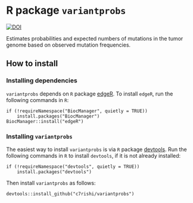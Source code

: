 # R package `variantprobs`
[![DOI](https://zenodo.org/badge/184330494.svg)](https://zenodo.org/badge/latestdoi/184330494)

Estimates probabilities and expected numbers of mutations in the tumor genome based on observed mutation frequencies. 

## How to install

### Installing dependencies

`variantprobs` depends on `R` package [edgeR](https://bioconductor.org/packages/release/bioc/html/edgeR.html). To install `edgeR`, run the following commands in `R`:
```{r}
if (!requireNamespace("BiocManager", quietly = TRUE))
    install.packages("BiocManager")
BiocManager::install("edgeR")
```

### Installing `variantprobs`


The easiest way to install `variantprobs` is via `R` package [devtools](https://www.r-project.org/nosvn/pandoc/devtools.html). Run the following commands in `R` to install `devtools`, if it is not already installed:
```{r}
if (!requireNamespace("devtools", quietly = TRUE))
    install.packages("devtools")
```
Then install `variantprobs` as follows:
```{r}
devtools::install_github("c7rishi/variantprobs")
```
